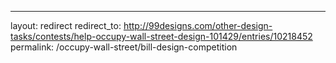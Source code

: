 ---
layout: redirect
redirect_to: http://99designs.com/other-design-tasks/contests/help-occupy-wall-street-design-101429/entries/10218452
permalink: /occupy-wall-street/bill-design-competition
